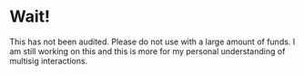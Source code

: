 ﻿# Wait!
 This has not been audited. Please do not use with a large amount of funds. I am still working on this and this is more for my personal understanding of multisig interactions. 
